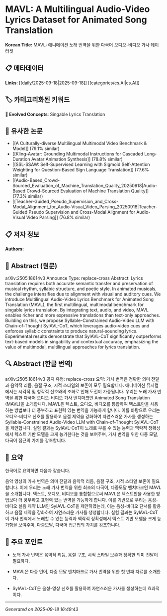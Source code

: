 
# MAVL: A Multilingual Audio-Video Lyrics Dataset for Animated Song Translation

**Korean Title:** MAVL: 애니메이션 노래 번역을 위한 다국어 오디오-비디오 가사 데이터셋

## 📋 메타데이터

**Links**: [[daily/2025-09-18|2025-09-18]] [[categories/cs.AI|cs.AI]]

## 🏷️ 카테고리화된 키워드
**🚀 Evolved Concepts**: Singable Lyrics Translation

## 🔗 유사한 논문
- [[A Culturally-diverse Multilingual Multimodal Video Benchmark & Model]] (79.1% similar)
- [[Kling-Avatar: Grounding Multimodal Instructions for Cascaded Long-Duration Avatar Animation Synthesis]] (78.8% similar)
- [[SSL-SSAW: Self-Supervised Learning with Sigmoid Self-Attention Weighting for Question-Based Sign Language Translation]] (77.6% similar)
- [[Audio-Based_Crowd-Sourced_Evaluation_of_Machine_Translation_Quality_20250918|Audio-Based Crowd-Sourced Evaluation of Machine Translation Quality]] (77.3% similar)
- [[Teacher-Guided_Pseudo_Supervision_and_Cross-Modal_Alignment_for_Audio-Visual_Video_Parsing_20250918|Teacher-Guided Pseudo Supervision and Cross-Modal Alignment for Audio-Visual Video Parsing]] (76.8% similar)

## 📋 저자 정보

**Authors:** 

## 📄 Abstract (원문)

arXiv:2505.18614v3 Announce Type: replace-cross 
Abstract: Lyrics translation requires both accurate semantic transfer and preservation of musical rhythm, syllabic structure, and poetic style. In animated musicals, the challenge intensifies due to alignment with visual and auditory cues. We introduce Multilingual Audio-Video Lyrics Benchmark for Animated Song Translation (MAVL), the first multilingual, multimodal benchmark for singable lyrics translation. By integrating text, audio, and video, MAVL enables richer and more expressive translations than text-only approaches. Building on this, we propose Syllable-Constrained Audio-Video LLM with Chain-of-Thought SylAVL-CoT, which leverages audio-video cues and enforces syllabic constraints to produce natural-sounding lyrics. Experimental results demonstrate that SylAVL-CoT significantly outperforms text-based models in singability and contextual accuracy, emphasizing the value of multimodal, multilingual approaches for lyrics translation.

## 🔍 Abstract (한글 번역)

arXiv:2505.18614v3 공지 유형: replace-cross
요약: 가사 번역은 정확한 의미 전달과 음악적 리듬, 음절 구조, 시적 스타일의 보존이 모두 필요합니다. 애니메이션 뮤지컬에서는 시각적 및 청각적 신호와의 조화로 인해 도전이 가중됩니다. 우리는 노래 가사 번역을 위한 다국어 오디오-비디오 가사 벤치마크인 Animated Song Translation (MAVL)을 소개합니다. MAVL은 텍스트, 오디오, 비디오를 통합하여 텍스트만을 사용하는 방법보다 더 풍부하고 표현력 있는 번역을 가능하게 합니다. 이를 바탕으로 우리는 오디오-비디오 신호를 활용하고 음절 제약을 강화하여 자연스러운 가사를 생성하는 Syllable-Constrained Audio-Video LLM with Chain-of-Thought SylAVL-CoT을 제안합니다. 실험 결과는 SylAVL-CoT이 노래로 부를 수 있는 능력과 맥락적 정확성에서 텍스트 기반 모델을 크게 능가한다는 것을 보여주며, 가사 번역을 위한 다중 모달, 다국어 접근의 가치를 강조합니다.

## 📝 요약

한국어로 요약하면 다음과 같습니다.

음악 영상의 가사 번역은 의미 전달과 음악적 리듬, 음절 구조, 시적 스타일 보존이 필요합니다. 이에 우리는 노래 가사 번역을 위한 최초의 다국어, 다중모달 벤치마크인 MAVL을 소개합니다. 텍스트, 오디오, 비디오를 통합함으로써 MAVL은 텍스트만을 사용한 방법보다 더 풍부하고 표현력 있는 번역을 가능하게 합니다. 이를 기반으로 우리는 음성-비디오 실음 제약 LLM인 SylAVL-CoT을 제안하였는데, 이는 음성-비디오 단서를 활용하고 음절 제약을 강화하여 자연스러운 가사를 생성합니다. 실험 결과는 SylAVL-CoT이 가사 번역에서 노래할 수 있는 능력과 맥락적 정확성에서 텍스트 기반 모델을 크게 능가함을 보여주며, 다중모달, 다국어 접근법의 가치를 강조합니다.

## 🎯 주요 포인트

- 노래 가사 번역은 음악적 리듬, 음절 구조, 시적 스타일 보존과 정확한 의미 전달이 필요하다.

- MAVL은 다중 언어, 다중 모달 벤치마크로 가사 번역을 위한 첫 번째 자료를 소개한다.

- SylAVL-CoT은 음성-영상 신호를 활용하여 자연스러운 가사를 생성하는데 효과적이다.

---

*Generated on 2025-09-18 16:49:43*
